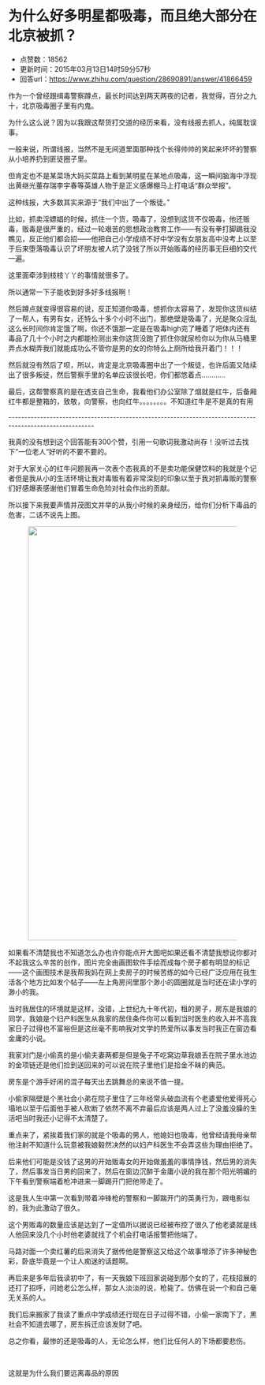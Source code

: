 # 为什么好多明星都吸毒，而且绝大部分在北京被抓？
- 点赞数：18562
- 更新时间：2015年03月13日14时59分57秒
- 回答url：https://www.zhihu.com/question/28690891/answer/41866459
<body>
 <p data-pid="13ryjf9B">作为一个曾经跟缉毒警察蹲点，最长时间达到两天两夜的记者，我觉得，百分之九十，北京吸毒圈子里有内鬼。</p>
 <p data-pid="Mca4F6NP">为什么这么说？因为以我跟这帮货打交道的经历来看，没有线报去抓人，纯属耽误事。</p>
 <p data-pid="yVDDCquK">一般来说，所谓线报，当然不是无间道里面那种找个长得帅帅的笑起来坏坏的警察从小培养扔到匪徒圈子里。</p>
 <p data-pid="iMKr-qo6">但肯定也不是某菜场大妈买菜路上看到某明星在某地点吸毒，这一瞬间脑海中浮现出黄继光董存瑞李宇春等英雄人物于是正义感爆棚马上打电话“群众举报”。</p>
 <p data-pid="F-gcHffC">这种线报，大多数其实来源于“我们中出了一个叛徒。”</p>
 <p data-pid="R9ixK0QL">比如，抓卖淫嫖娼的时候，抓住一个货，吸毒了，没想到这货不仅吸毒，他还贩毒，贩毒是很严重的，经过一轮艰苦的思想政治教育工作——有没有拳打脚踢我没瞧见，反正他们都会招——他把自己小学成绩不好中学没有女朋友高中没考上以至于后来堕落吸毒认识了坏朋友被人坑了没钱了所以开始贩毒的经历事无巨细的交代一遍。</p>
 <p data-pid="FGOVyaxM">这里面牵涉到枝枝丫丫的事情就很多了。</p>
 <p data-pid="YHl3szri">所以通常一下子能收到好多好多线报啊！</p>
 <p data-pid="ntJVt9gj">然后蹲点就变得很容易的说，反正知道你吸毒，想抓你太容易了，发现你这货纠结了一帮人，有男有女，还特么十多个小时不出门，那绝壁是吸毒了，光是聚众淫乱这么长时间你肯定饿了啊，你还不饿那一定是在吸毒high完了睡着了吧体内还有毒品了几十个小时之内都能检测出来你这货没跑了抓住你就尿检你以为你从马桶里弄点水糊弄我们就能成功么不管你是男的女的你特么上厕所给我开着门！！！</p>
 <p data-pid="i3DLjqGw">然后就没有然后了呗，所以，肯定是北京吸毒圈中出了一个叛徒，也许后面又陆续出了很多叛徒，然后警察手里的名单应该很长吧，你们都悠着点…………</p>
 <p data-pid="qRVftvW0">最后，这帮警察真的是在透支自己生命，我看他们办公室除了烟就是红牛，后备厢红牛都是整箱的，致敬，向警察，也向红牛。。。。。。。。不知道红牛是不是真的有用</p>
 <p data-pid="2U74GkcC">---------------------------------------------------------------------------------------------------------</p>
 <p data-pid="oBVp0F00">我真的没有想到这个回答能有300个赞，引用一句歌词我激动尚存！没听过去找下”一位老人“好听的不要不要的。</p>
 <p data-pid="JOnCRMBg">对于大家关心的红牛问题我再一次表个态我真的不是卖功能保健饮料的我就是个记者但是我从小的生活环境让我对毒贩有着非常深刻的印象以至于我对抓毒贩的警察们好感爆表感谢他们冒着生命危险对社会作出的贡献。</p>
 <p data-pid="ljsKY3uQ">所以接下来我要声情并茂图文并举的从我小时候的亲身经历，给你们分析下毒品的危害，二话不说先上图。</p>
 <figure>
  <img src="https://pica.zhimg.com/50/8d10453c2471f546d6abcfbff5613224_720w.jpg?source=1940ef5c" data-rawwidth="840" data-rawheight="525" data-original-token="8d10453c2471f546d6abcfbff5613224" class="origin_image zh-lightbox-thumb" width="840" data-original="https://picx.zhimg.com/8d10453c2471f546d6abcfbff5613224_r.jpg?source=1940ef5c">
 </figure>
 <p data-pid="rmIqpxHR">如果看不清楚我也不知道怎么办也许你能点开大图吧如果还看不清楚我想说你都对不起我这么辛苦的创作，图片完全由画图软件手绘而成每个房子都有明显的标记——这个画图技术是我帮我妈在网上卖房子的时候苦练的如今已经广泛应用在我生活各个地方比如发个帖子——左上角房间里那个渺小的圆圈就是当时还在读小学的渺小的我。</p>
 <p data-pid="URzsRoG3">当时我居住的环境就是这样，没错，上世纪九十年代初，租的房子，房东是我娘的同学，我娘是个妇产科医生从我家的居住条件你可以看到当时医生的收入并不高我家日子过得也不富裕但是这丝毫不影响我对文学的热爱所以事发当时我正在窗边看金庸的小说。</p>
 <p data-pid="eht761sI">我家对门是小偷真的是小偷夫妻两都是但是兔子不吃窝边草我娘丢在院子里水池边的金项链还是他们捡到送回来的可以说在院子里他们是拾金不昧的典范。</p>
 <p data-pid="HHILvzcL">房东是个游手好闲的混子每天出去跳舞总的来说不值一提。</p>
 <p data-pid="WvozY70L">小偷家隔壁是个黑社会小弟在院子里住了三年经常头破血流有个老婆爱他爱得死心塌地以至于后面他手被人砍断了依然不离不弃最后应该是两人过上了没羞没臊的生活吧当时我还小记得不太清楚了。</p>
 <p data-pid="szqEQ1X0">重点来了，紧挨着我们家的就是个吸毒的男人，他媳妇也吸毒，他曾经请我母亲帮他注射不知道什么玩意被我娘毅然决然的以妇产科医生不会弄这些为理由拒绝了。</p>
 <p data-pid="PyJp9ZLE">后来他们可能是没钱了这男的开始贩毒女的开始做羞羞的事情挣钱，然后男的消失了，然后事发当日男的回来了，然后在窗边沉醉于金庸小说的我在那个阳光明媚的下午看到警察端着枪冲进来一脚踢开门把他带走了。</p>
 <p data-pid="UMKa4ZrV">这是我人生中第一次看到带着冲锋枪的警察和一脚踹开门的英勇行为，跟电影似的，我为此激动了很久。</p>
 <p data-pid="tCMSkkWY">这个男贩毒的数量应该是达到了一定值所以据说已经被布控了很久了他老婆就是线人他回来没几个小时他老婆就找了个机会打电话报警把他端了。</p>
 <p data-pid="gA-vSLm-">马路对面一个卖红薯的后来消失了据传他是警察这又给这个故事增添了许多神秘色彩，卧底毕竟是一个让人痴迷的话题啊。</p>
 <p data-pid="JRNSZaoa">再后来是多年后我读初中了，有一天我娘下班回家说碰到那个女的了，花枝招展的还打了招呼，问她老公怎么样，那女人淡淡的说，枪毙了。仿佛在说一个和自己毫无关系的人。</p>
 <p data-pid="zKZswEQu">我们后来搬家了我读了重点中学成绩还行现在日子过得不错，小偷一家南下了，黑社会不知道去哪了，房东拆迁应该发财了吧。</p>
 <p data-pid="so7261qB">总之你看，最惨的还是吸毒的人，无论怎么样，他们比任何人的下场都要悲伤。</p>
 <br>
 <p data-pid="jNzug8DW">这就是为什么我们要远离毒品的原因</p>
</body>